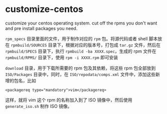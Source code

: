 # customize-centos
customize your centos operating system. cut off the rpms you don't want and pre install packages you need.

`rpm_specs` 目录里面的文件，用于制作对应的 `rpm` 包。将源代码或者 shell 脚本放在 `rpmbuild/SOURCES` 目录下，根据对应的版本号，打包成 `tar.gz` 文件，然后在 `rpmbuild/SPECS` 目录下，执行 `rpmbuild -ba XXXX.spec`，生成的 rpm 文件在 `rpmbuild/RPMS/` 目录下，使用 `rpm -i XXXX.rpm` 即可安装

`download` 目录，用于下载所需要的 rpm 包及其依赖，将这些 rpm 包全部放到 `ISO/Packages` 目录中，同时，在 `ISO/repodata/comps.xml` 文件中，添加这些新增的包名，比如

```
<packagereq type="mandatory">vim</packagereq>
```

这样，就将 vim 这个 rpm 的名称加入到了 ISO 镜像中，然后使用 `generate_iso.sh` 制作 ISO 镜像。
